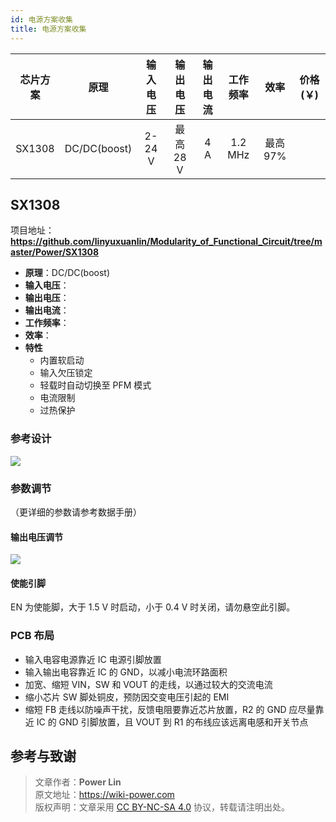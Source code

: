 ```yaml
---
id: 电源方案收集
title: 电源方案收集
---
```


| 芯片方案 |     原理     | 输入电压 | 输出电压  | 输出电流 | 工作频率 |   效率   | 价格(￥) |
| :------: | :----------: | :------: | :-------: | :------: | :------: | :------: | :------: |
|  SX1308  | DC/DC(boost) |  2-24 V  | 最高 28 V |   4 A    | 1.2 MHz  | 最高 97% |          |

## SX1308

项目地址：**<https://github.com/linyuxuanlin/Modularity_of_Functional_Circuit/tree/master/Power/SX1308>**

- **原理**：DC/DC(boost)
- **输入电压**：
- **输出电压**：
- **输出电流**：
- **工作频率**：
- **效率**：
- **特性**
  - 内置软启动
  - 输入欠压锁定
  - 轻载时自动切换至 PFM 模式
  - 电流限制
  - 过热保护

### 参考设计

![](https://wiki-media-1253965369.cos.ap-guangzhou.myqcloud.com/img/20210711125450.png)

### 参数调节

（更详细的参数请参考数据手册）

#### 输出电压调节

![](https://wiki-media-1253965369.cos.ap-guangzhou.myqcloud.com/img/20210711125918.png)

#### 使能引脚

EN 为使能脚，大于 1.5 V 时启动，小于 0.4 V 时关闭，请勿悬空此引脚。

### PCB 布局

- 输入电容电源靠近 IC 电源引脚放置
- 输入输出电容靠近 IC 的 GND，以减小电流环路面积
- 加宽、缩短 VIN，SW 和 VOUT 的走线，以通过较大的交流电流
- 缩小芯片 SW 脚处铜皮，预防因交变电压引起的 EMI
- 缩短 FB 走线以防噪声干扰，反馈电阻要靠近芯片放置，R2 的 GND 应尽量靠近 IC 的 GND 引脚放置，且 VOUT 到 R1 的布线应该远离电感和开关节点

## 参考与致谢

> 文章作者：**Power Lin**  
> 原文地址：<https://wiki-power.com>  
> 版权声明：文章采用 [CC BY-NC-SA 4.0](https://creativecommons.org/licenses/by/4.0/deed.zh) 协议，转载请注明出处。

